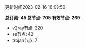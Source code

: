 更新时间2023-02-16 16:09:50

**总订阅: 45**
**总节点: 705**
**有效节点: 269**
- v2ray节点: 220
- ss节点: 42
- trojan节点: 7
